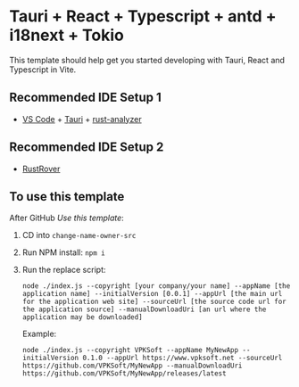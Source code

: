 # Tauri + React + Typescript + antd + i18next + Tokio

This template should help get you started developing with Tauri, React and Typescript in Vite.

## Recommended IDE Setup 1

- [VS Code](https://code.visualstudio.com/) + [Tauri](https://marketplace.visualstudio.com/items?itemName=tauri-apps.tauri-vscode) + [rust-analyzer](https://marketplace.visualstudio.com/items?itemName=rust-lang.rust-analyzer)

## Recommended IDE Setup 2

- [RustRover](https://www.jetbrains.com/rust/)

## To use this template
After GitHub *Use this template*:
1. CD into `change-name-owner-src`
2. Run NPM install: `npm i`
3. Run the replace script:

   `node ./index.js --copyright [your company/your name] --appName [the application name] --initialVersion [0.0.1] --appUrl [the main url for the application web site] --sourceUrl [the source code url for the application source] --manualDownloadUri [an url where the application may be downloaded]`

   Example:
   
   `node ./index.js --copyright VPKSoft --appName MyNewApp --initialVersion 0.1.0 --appUrl https://www.vpksoft.net --sourceUrl https://github.com/VPKSoft/MyNewApp --manualDownloadUri https://github.com/VPKSoft/MyNewApp/releases/latest` 
